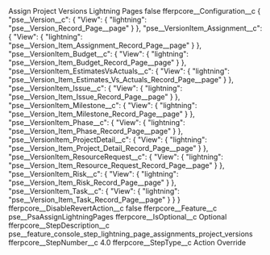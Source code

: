 <?xml version="1.0" encoding="UTF-8"?>
<CustomMetadata xmlns="http://soap.sforce.com/2006/04/metadata" xmlns:xsi="http://www.w3.org/2001/XMLSchema-instance" xmlns:xsd="http://www.w3.org/2001/XMLSchema">
    <label>Assign Project Versions Lightning Pages</label>
    <protected>false</protected>
    <values>
        <field>fferpcore__Configuration__c</field>
        <value xsi:type="xsd:string">{
    &quot;pse__Version__c&quot;: {
        &quot;View&quot;: {
            &quot;lightning&quot;: &quot;pse__Version_Record_Page__page&quot;
        }
    },            
	&quot;pse__VersionItem_Assignment__c&quot;: {
        &quot;View&quot;: {
            &quot;lightning&quot;: &quot;pse__Version_Item_Assignment_Record_Page__page&quot;
        }
    },
    &quot;pse__VersionItem_Budget__c&quot;: {
        &quot;View&quot;: {
            &quot;lightning&quot;: &quot;pse__Version_Item_Budget_Record_Page__page&quot;
        }
    },
    &quot;pse__VersionItem_EstimatesVsActuals__c&quot;: {
        &quot;View&quot;: {
            &quot;lightning&quot;: &quot;pse__Version_Item_Estimates_Vs_Actuals_Record_Page__page&quot;
        }
    },
    &quot;pse__VersionItem_Issue__c&quot;: {
        &quot;View&quot;: {
            &quot;lightning&quot;: &quot;pse__Version_Item_Issue_Record_Page__page&quot;
        }
    },
    &quot;pse__VersionItem_Milestone__c&quot;: {
        &quot;View&quot;: {
            &quot;lightning&quot;: &quot;pse__Version_Item_Milestone_Record_Page__page&quot;
        }
    },
    &quot;pse__VersionItem_Phase__c&quot;: {
        &quot;View&quot;: {
            &quot;lightning&quot;: &quot;pse__Version_Item_Phase_Record_Page__page&quot;
        }
    },
    &quot;pse__VersionItem_ProjectDetail__c&quot;: {
        &quot;View&quot;: {
            &quot;lightning&quot;: &quot;pse__Version_Item_Project_Detail_Record_Page__page&quot;
        }
    },
    &quot;pse__VersionItem_ResourceRequest__c&quot;: {
        &quot;View&quot;: {
            &quot;lightning&quot;: &quot;pse__Version_Item_Resource_Request_Record_Page__page&quot;
        }
    },
    &quot;pse__VersionItem_Risk__c&quot;: {
        &quot;View&quot;: {
            &quot;lightning&quot;: &quot;pse__Version_Item_Risk_Record_Page__page&quot;
        }
    },
    &quot;pse__VersionItem_Task__c&quot;: {
        &quot;View&quot;: {
            &quot;lightning&quot;: &quot;pse__Version_Item_Task_Record_Page__page&quot;
        }
    }
}</value>
    </values>
    <values>
        <field>fferpcore__DisableRevertAction__c</field>
        <value xsi:type="xsd:boolean">false</value>
    </values>
    <values>
        <field>fferpcore__Feature__c</field>
        <value xsi:type="xsd:string">pse__PsaAssignLightningPages</value>
    </values>
    <values>
        <field>fferpcore__IsOptional__c</field>
        <value xsi:type="xsd:string">Optional</value>
    </values>
    <values>
        <field>fferpcore__StepDescription__c</field>
        <value xsi:type="xsd:string">pse__feature_console_step_lightning_page_assignments_project_versions</value>
    </values>
    <values>
        <field>fferpcore__StepNumber__c</field>
        <value xsi:type="xsd:double">4.0</value>
    </values>
    <values>
        <field>fferpcore__StepType__c</field>
        <value xsi:type="xsd:string">Action Override</value>
    </values>
</CustomMetadata>
